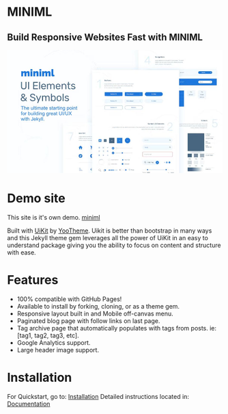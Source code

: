 # MINIML


## Build Responsive Websites Fast with MINIML

![miniml](/assets/img/miniml-preview.jpg)

# Demo site
This site is it's own demo. [miniml](https://st4rlab.github.io/miniml/)

Built with [UiKit](https://getuikit.com/) by [YooTheme](https://yootheme.com/). Uikit is better than bootstrap in many ways and this Jekyll theme gem leverages all the power of UiKit in an easy to understand package giving you the ability to focus on content and structure with ease.

# Features

* 100% compatible with GitHub Pages!
* Available to install by forking, cloning, or as a theme gem.
* Responsive layout built in and Mobile off-canvas menu.
* Paginated blog page with follow links on last page.
* Tag archive page that automatically populates with tags from posts. ie: [tag1, tag2, tag3, etc].
* Google Analytics support.
* Large header image support.

# Installation

For Quickstart, go to: [Installation](https://st4rlab.github.io/miniml/installation)
Detailed instructions located in: [Documentation](https://st4rlab.github.io/miniml/documentation)
